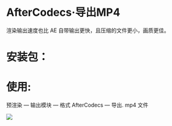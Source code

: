 # AfterCodecs·导出MP4

渲染输出速度也比 AE 自带输出更快，且压缩的文件更小，画质更佳。

# 安装包：

# 使用:

&#x20;预渲染 — 输出模块 — 格式 AfterCodecs — 导出. mp4 文件

![](https://qhdtc.oss-cn-chengdu.aliyuncs.com/obsidian/image_eJICmtHUCn.png)
